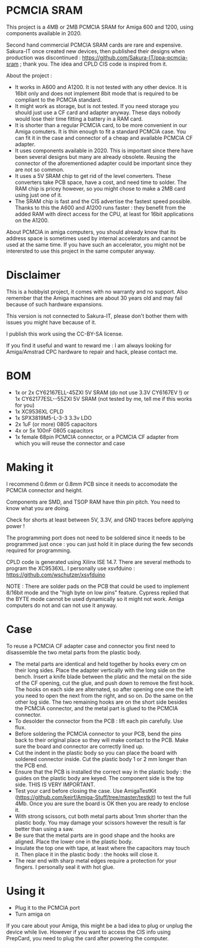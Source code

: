 # PCMCIA SRAM
This project is a 4MB or 2MB PCMCIA SRAM for Amiga 600 and 1200, using components available in 2020.

Second hand commercial PCMCIA SRAM cards are rare and expensive. Sakura-IT once created new devices, then published their designs when production was discontinued : https://github.com/Sakura-IT/ppa-pcmcia-sram ; thank you. The idea and CPLD CIS code is inspired from it.

About the project :
- It works in A600 and A1200. It is not tested with any other device. It is 16bit only and does not implement 8bit mode that is required to be compliant to the PCMCIA standard.
- It might work as storage, but is not tested. If you need storage you should just use a CF card and adapter anyway. These days nobody would lose their time fitting a battery in a RAM card.
- It is shorter than a regular PCMCIA card, to be more convenient in our Amiga comuters. It is thin enough to fit a standard PCMCIA case. You can fit it in the case and connector of a cheap and available PCMCIA CF adapter. 
- It uses components available in 2020. This is important since there have been several designs but many are already obsolete. Reusing the connector of the aforementioned adapter could be important since they are not so common.
- It uses a 5V SRAM chip to get rid of the level converters. These converters take PCB space, have a cost, and need time to solder. The RAM chip is pricey however, so you might chose to make a 2MB card using just one of it.
- The SRAM chip is fast and the CIS advertise the fastest speed possible. Thanks to this the A600 and A1200 runs faster : they benefit from the added RAM with direct access for the CPU, at least for 16bit applications on the A1200. 

About PCMCIA in amiga computers, you should already know that its address space is sometimes used by internal accelerators and cannot be used at the same time. If you have such an accelerator, you might not be interersted to use this project in the same computer anyway. 

# Disclaimer
This is a hobbyist project, it comes with no warranty and no support. Also remember that the Amiga machines are about 30 years old and may fail because of such hardware expansions.

This version is not connected to Sakura-IT, please don't bother them with issues you might have because of it.

I publish this work using the CC-BY-SA license.

If you find it useful and want to reward me : I am always looking for Amiga/Amstrad CPC hardware to repair and hack, please contact me.

# BOM
- 1x or 2x CY62167ELL-45ZXI 5V SRAM (do not use 3.3V CY6167EV !) or 1x CY62177ESL--55ZXI 5V SRAM (not tested by me, tell me if this works for you)
- 1x XC9536XL CPLD
- 1x SPX3819M5-L-3-3 3.3v LDO
- 2x 1uF (or more) 0805 capacitors
- 4x or 5x 100nF 0805 capacitors
- 1x female 68pin PCMCIA connector, or a PCMCIA CF adapter from which you will reuse the connector and case

# Making it
I recommend 0.6mm or 0.8mm PCB since it needs to accomodate the PCMCIA connector and height.

Components are SMD, and TSOP RAM have thin pin pitch. You need to know what you are doing.

Check for shorts at least between 5V, 3.3V, and GND traces before applying power !

The programming port does not need to be soldered since it needs to be programmed just once : you can just hold it in place during the few seconds required for programming.

CPLD code is generated using Xilinx ISE 14.7. There are several methods to program the XC9536XL. I personally use xsvfduino : https://github.com/wschutzer/xsvfduino

NOTE : There are solder pads on the PCB that could be used to implement 8/16bit mode and the "high byte on low pins" feature. Cypress replied that the BYTE mode cannot be used dynamically so it might not work. Amiga computers do not and can not use it anyway.

# Case
To reuse a PCMCIA CF adapter case and connector you first need to disassemble the two metal parts from the plastic body.
- The metal parts are identical and held together by hooks every cm on their long sides. Place the adapter vertically with the long side on the bench. Insert a knife blade between the platic and the metal on the side of the CF opening, cut the glue, and push down to remove the first hook. The hooks on each side are alternated, so after opening one one the left you need to open the next from the right, and so on. Do the same on the other log side. The two remaining hooks are on the short side besides the PCMCIA connector, and the metal part is glued to the PCMCIA connector.
- To desolder the connector from the PCB : lift each pin carefully. Use flux.
- Before soldering the PCMCIA connector to your PCB, bend the pins back to their original place so they will make contact to the PCB. Make sure the board and connector are correctly lined up.
- Cut the indent in the plastic body so you can place the board with soldered connector inside. Cut the plastic body 1 or 2 mm longer than the PCB end.
- Ensure that the PCB is installed the correct way in the plastic body : the guides on the plastic body are keyed. The component side is the top side. THIS IS VERY IMPORTANT.
- Test your card before closing the case. Use AmigaTestKit (https://github.com/keirf/Amiga-Stuff/tree/master/testkit) to test the full 4Mb. Once you are sure the board is OK then you are ready to enclose it.
- With strong scissors, cut both metal parts about 1mm shorter than the plastic body. You may damage your scissors however the result is far better than using a saw.
- Be sure that the metal parts are in good shape and the hooks are aligned. Place the lower one in the plastic body.
- Insulate the top one with tape, at least where the capacitors may touch it. Then place it in the plastic body : the hooks will close it.
- The rear end with sharp metal edges require a protection for your fingers. I personally seal it with hot glue.

# Using it
- Plug it to the PCMCIA port
- Turn amiga on

If you care about your Amiga, this might be a bad idea to plug or unplug the device while live. However if you want to access the CIS info using PrepCard, you need to plug the card after powering the computer.
